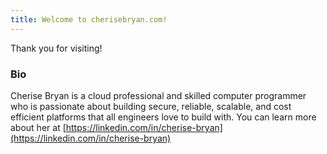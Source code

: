 ```yaml
---
title: Welcome to cherisebryan.com!
---
```

Thank you for visiting!

### Bio

Cherise Bryan is a cloud professional and skilled computer programmer who is passionate about building secure, reliable, scalable, and cost efficient platforms that all engineers love to build with. You can learn more about her at [https://linkedin.com/in/cherise-bryan](https://linkedin.com/in/cherise-bryan)
